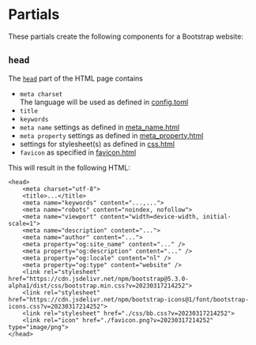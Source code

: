 # Partials

These partials create the following components for a Bootstrap website:

## `head`
The [`head`](head.html) part of the HTML page contains
- `meta charset`<br/>The language will be used as defined in [config.toml](/config/config.toml)
- `title` 
- `keywords`
- `meta name` settings as defined in [meta_name.html](meta_name.html)
- `meta property` settings as defined in [meta_property.html](meta_property.html)
- settings for stylesheet(s) as defined in [css.html](css.html)
- `favicon` as specified in [favicon.html](favicon.html)

This will result in the following HTML:

```
<head>
    <meta charset="utf-8">
    <title>...</title>
    <meta name="keywords" content="...,...">
    <meta name="robots" content="noindex, nofollow">
    <meta name="viewport" content="width=device-width, initial-scale=1">
    <meta name="description" content="...">
    <meta name="author" content="...">
    <meta property="og:site_name" content="..." />
    <meta property="og:description" content="..." />
    <meta property="og:locale" content="nl" />
    <meta property="og:type" content="website" />
    <link rel="stylesheet" href="https://cdn.jsdelivr.net/npm/bootstrap@5.3.0-alpha1/dist/css/bootstrap.min.css?v=20230317214252">
    <link rel="stylesheet" href="https://cdn.jsdelivr.net/npm/bootstrap-icons@1/font/bootstrap-icons.css?v=20230317214252">
    <link rel="stylesheet" href="./css/bb.css?v=20230317214252">
    <link rel="icon" href="./favicon.png?v=20230317214252" type="image/png">
</head>
```
